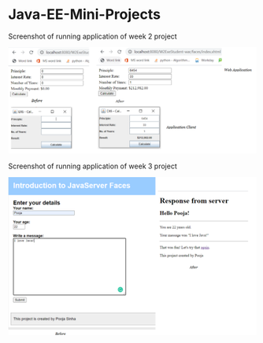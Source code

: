 # Java-EE-Mini-Projects
Screenshot of running application of week 2 project

![Screenshot of week2 before input data](week2ead.png)

Screenshot of running application of week 3 project

![Screenshot of week2 before input data](week3.png)
